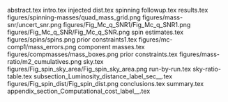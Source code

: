abstract.tex
intro.tex
injected dist.tex
spinning followup.tex
results.tex
figures/spinning-masses/quad_mass_grid.png
figures/mass-snr/uncert_snr.png
figures/Fig_Mc_q_SNR1/Fig_Mc_q_SNR1.png
figures/Fig_Mc_q_SNR/Fig_Mc_q_SNR.png
spin estimates.tex
figures/spins/spins.png
prior constraints1.tex
figures/mc-comp1/mass_errors.png
component masses.tex
figures/compmasses/mass_boxes.png
prior constraints.tex
figures/mass-ratio/m2_cumulatives.png
sky.tex
figures/Fig_spin_sky_area/Fig_spin_sky_area.png
run-by-run.tex
sky-ratio-table.tex
subsection_Luminosity_distance_label_sec__.tex
figures/Fig_spin_dist/Fig_spin_dist.png
conclusions.tex
summary.tex
appendix_section_Computational_cost_label__.tex

    